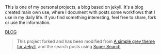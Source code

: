 
This is one of my personal projects, a blog based on jekyll. It's a blog created main own use, where I document with posts some workflows that I use in my daily life. If you find something interesting, feel free to share, fork or use the information.

[BLOG](https://joancano.github.io/)

> This project forked and has been modified from [A simple grey theme for Jekyll](https://github.com/liamsymonds/simplygrey-jekyll),
> and the search posts using [Super Search](https://github.com/chinchang/super-search)
